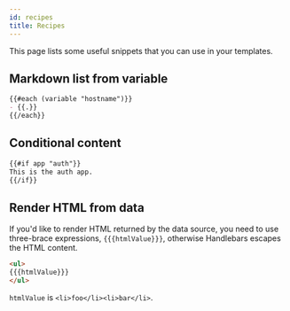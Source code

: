 ```yaml
---
id: recipes
title: Recipes
---
```


This page lists some useful snippets that you can use in your templates.

## Markdown list from variable

```md
{{#each (variable "hostname")}}
- {{.}}
{{/each}}
```

## Conditional content

```md
{{#if app "auth"}}
This is the auth app.
{{/if}}
```

## Render HTML from data

If you'd like to render HTML returned by the data source, you need to use three-brace expressions, `{{{htmlValue}}}`, otherwise Handlebars escapes the HTML content.

```md
<ul>
{{{htmlValue}}}
</ul>
```

`htmlValue` is `<li>foo</li><li>bar</li>`.
